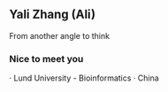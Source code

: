 ## Yali Zhang (Ali)

From another angle to think

### Nice to meet you

· Lund University - Bioinformatics
· China 

